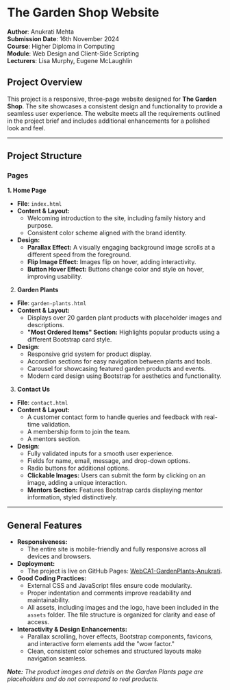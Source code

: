 # The Garden Shop Website

**Author**: Anukrati Mehta  
**Submission Date**: 16th November 2024  
**Course**: Higher Diploma in Computing  
**Module**: Web Design and Client-Side Scripting  
**Lecturers**: Lisa Murphy, Eugene McLaughlin  

## Project Overview

This project is a responsive, three-page website designed for **The Garden Shop**. The site showcases a consistent design and functionality to provide a seamless user experience. The website meets all the requirements outlined in the project brief and includes additional enhancements for a polished look and feel.

---

## Project Structure

### Pages

**1. Home Page**  
- **File**: `index.html`  
- **Content & Layout:**  
  - Welcoming introduction to the site, including family history and purpose.  
  - Consistent color scheme aligned with the brand identity.  
- **Design:**  
  - **Parallax Effect:** A visually engaging background image scrolls at a different speed from the foreground.  
  - **Flip Image Effect:** Images flip on hover, adding interactivity.  
  - **Button Hover Effect:** Buttons change color and style on hover, improving usability.  
 
  

2. **Garden Plants**  
- **File**: `garden-plants.html`
- **Content & Layout:**  
  - Displays over 20 garden plant products with placeholder images and descriptions.
  - **"Most Ordered Items" Section:** Highlights popular products using a different Bootstrap card style.  
- **Design**:
  - Responsive grid system for product display.
  - Accordion sections for easy navigation between plants and tools.
  - Carousel for showcasing featured garden products and events.
  - Modern card design using Bootstrap for aesthetics and functionality.

3. **Contact Us**  
- **File**: `contact.html`  
- **Content & Layout:**
  - A customer contact form to handle queries and feedback with real-time validation.
  - A membership form to join the team.
  - A mentors section. 
- **Design**:
  - Fully validated inputs for a smooth user experience.
  - Fields for name, email, message, and drop-down options.
  - Radio buttons for additional options.
  - **Clickable Images:** Users can submit the form by clicking on an image, adding a unique interaction.
  - **Mentors Section:** Features Bootstrap cards displaying mentor information, styled distinctively.  


---

## General Features  
- **Responsiveness:**  
  - The entire site is mobile-friendly and fully responsive across all devices and browsers.  
- **Deployment:**  
  - The project is live on GitHub Pages: [WebCA1-GardenPlants-Anukrati](https://anukratimehta.github.io/WebCA1-GardenPlants-Anukrati/).  
- **Good Coding Practices:**  
  - External CSS and JavaScript files ensure code modularity.  
  - Proper indentation and comments improve readability and maintainability.
  - All assets, including images and the logo, have been included in the ```assets``` folder. The file structure is organized for clarity and ease of access.  
- **Interactivity & Design Enhancements:**  
  - Parallax scrolling, hover effects, Bootstrap components, favicons, and interactive form elements add the "wow factor."  
  - Clean, consistent color schemes and structured layouts make navigation seamless.  

 _**Note:** The product images and details on the Garden Plants page are placeholders and do not correspond to real products._  
